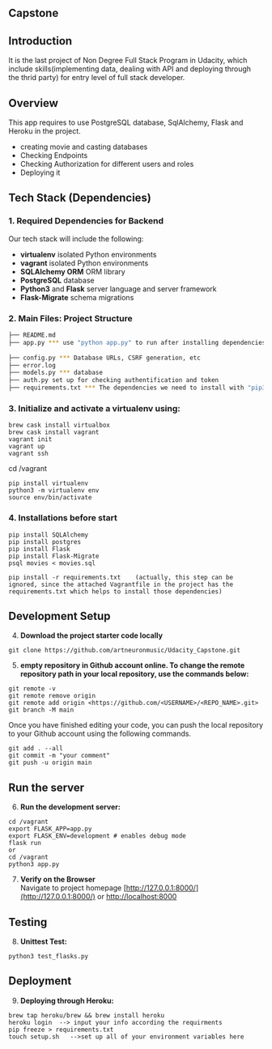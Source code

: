 Capstone
-----

## Introduction
It is the last project of Non Degree Full Stack Program in Udacity, which include skills(implementing data, dealing with API and deploying through the thrid party) for entry level of full stack developer.
## Overview

This app requires to use PostgreSQL database, SqlAlchemy, Flask and Heroku in the project. 

* creating movie and casting databases
* Checking Endpoints
* Checking Authorization for different users and roles
* Deploying it



## Tech Stack (Dependencies)

### 1. Required Dependencies for Backend
Our tech stack will include the following:
 * **virtualenv**  isolated Python environments
 * **vagrant**  isolated Python environments
 * **SQLAlchemy ORM** ORM library 
 * **PostgreSQL** database
 * **Python3** and **Flask** server language and server framework
 * **Flask-Migrate** schema migrations

### 2. Main Files: Project Structure

  ```sh
  ├── README.md
  ├── app.py *** use "python app.py" to run after installing dependencies
                    
  ├── config.py *** Database URLs, CSRF generation, etc
  ├── error.log
  ├── models.py *** database
  ├── auth.py set up for checking authentification and token
  ├── requirements.txt *** The dependencies we need to install with "pip3 install -r requirements.txt"

  ```
### 3. **Initialize and activate a virtualenv using:**
```
brew cask install virtualbox
brew cask install vagrant
vagrant init
vagrant up
vagrant ssh
```
cd /vagrant

```
pip install virtualenv
python3 -m virtualenv env
source env/bin/activate
```

### 4. Installations before start
```
pip install SQLAlchemy
pip install postgres
pip install Flask
pip install Flask-Migrate
psql movies < movies.sql
```
```
pip install -r requirements.txt    (actually, this step can be ignored, since the attached Vagrantfile in the project has the requirements.txt which helps to install those dependencies)
```

## Development Setup
4. **Download the project starter code locally**
```
git clone https://github.com/artneuronmusic/Udacity_Capstone.git
```
5. **empty repository in Github account online. To change the remote repository path in your local repository, use the commands below:**
```
git remote -v 
git remote remove origin 
git remote add origin <https://github.com/<USERNAME>/<REPO_NAME>.git>
git branch -M main
```
Once you have finished editing your code, you can push the local repository to your Github account using the following commands.
```
git add . --all   
git commit -m "your comment"
git push -u origin main
```
## Run the server
6. **Run the development server:**
```
cd /vagrant
export FLASK_APP=app.py
export FLASK_ENV=development # enables debug mode
flask run 
or
cd /vagrant
python3 app.py
```

7. **Verify on the Browser**<br>
Navigate to project homepage [http://127.0.0.1:8000/](http://127.0.0.1:8000/) or [http://localhost:8000](http://localhost:8000) 

## Testing
8. **Unittest Test:**
```
python3 test_flasks.py
```

## Deployment
9. **Deploying through Heroku:**
```
brew tap heroku/brew && brew install heroku
heroku login  --> input your info according the requirments
pip freeze > requirements.txt
touch setup.sh   -->set up all of your environment variables here
```





